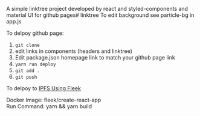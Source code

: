 A simple linktree project developed by react and styled-components and material UI for github pages# linktree
To edit background see particle-bg in app.js

To delpoy github page:

1. `git clone`
2. edit links in components (headers and linktree)
3. Edit package.json homepage link to match your github page link
4. `yarn run deploy`
5. `git add .`
6. `git push `


To delpoy to [IPFS Using Fleek](https://ipfs.io/bafybeiezsw4ri4t54xktqoyirtiytgvz52o6cw6trvmfiz6vn5god7cv4y/hosting/site-deployment/#configuring-the-deployment)

Docker Image: fleek/create-react-app	
Run Command: yarn && yarn build	
